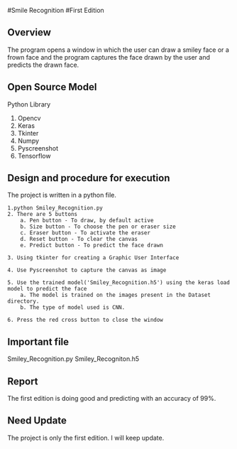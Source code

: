 #Smile Recognition
#First Edition

## Overview

The program opens a window in which the user can draw a smiley face or a frown face and the program captures the face drawn by the user and predicts the drawn face.

## Open Source Model
Python Library

1. Opencv
2. Keras
3. Tkinter
4. Numpy
5. Pyscreenshot
6. Tensorflow 

## Design and procedure for execution

The project is written in a python file.

	1.python Smiley_Recognition.py
	2. There are 5 buttons
		a. Pen button - To draw, by default active
		b. Size button - To choose the pen or eraser size
		c. Eraser button - To activate the eraser
		d. Reset button - To clear the canvas
		e. Predict button - To predict the face drawn

    3. Using tkinter for creating a Graphic User Interface

    4. Use Pyscreenshot to capture the canvas as image

    5. Use the trained model('Smiley_Recognition.h5') using the keras load model to predict the face
    	a. The model is trained on the images present in the Dataset directory.
    	b. The type of model used is CNN.

    6. Press the red cross button to close the window

## Important file

Smiley_Recognition.py
Smiley_Recogniton.h5

## Report

The first edition is doing good and predicting with an accuracy of 99%.

## Need Update

The project is only the first edition. I will keep update.
